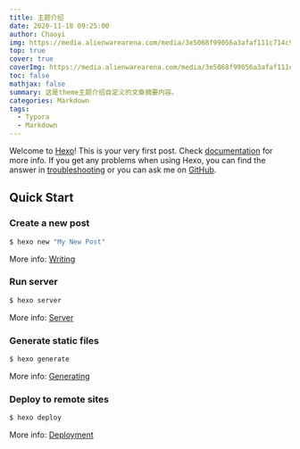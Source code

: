 ```yaml
---
title: 主题介绍
date: 2020-11-18 09:25:00
author: Chaoyi
img: https://media.alienwarearena.com/media/3e5068f99056a3afaf111c714c9007c5.jpg
top: true
cover: true
coverImg: https://media.alienwarearena.com/media/3e5068f99056a3afaf111c714c9007c5.jpg
toc: false
mathjax: false
summary: 这是theme主题介绍自定义的文章摘要内容。
categories: Markdown
tags:
  - Typora
  - Markdown
---
```

Welcome to [Hexo](https://hexo.io/)! This is your very first post. Check [documentation](https://hexo.io/docs/) for more info. If you get any problems when using Hexo, you can find the answer in [troubleshooting](https://hexo.io/docs/troubleshooting.html) or you can ask me on [GitHub](https://github.com/hexojs/hexo/issues).

## Quick Start

### Create a new post

``` bash
$ hexo new "My New Post"
```

More info: [Writing](https://hexo.io/docs/writing.html)

### Run server

``` bash
$ hexo server
```

More info: [Server](https://hexo.io/docs/server.html)

### Generate static files

``` bash
$ hexo generate
```

More info: [Generating](https://hexo.io/docs/generating.html)

### Deploy to remote sites

``` bash
$ hexo deploy
```

More info: [Deployment](https://hexo.io/docs/one-command-deployment.html)
